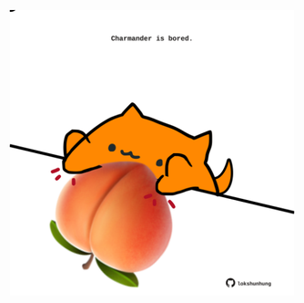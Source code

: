 <!-- built at 08/10/2022, 16:01:03 UTC -->
<p align="center">
  <img width="500" height="500" src="./ReadmeImage.svg">
</p>
